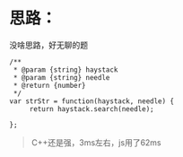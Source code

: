 # 思路：  
没啥思路，好无聊的题
```
/**
 * @param {string} haystack
 * @param {string} needle
 * @return {number}
 */
var strStr = function(haystack, needle) {
     return haystack.search(needle);
    
};
```
> C++还是强，3ms左右，js用了62ms
